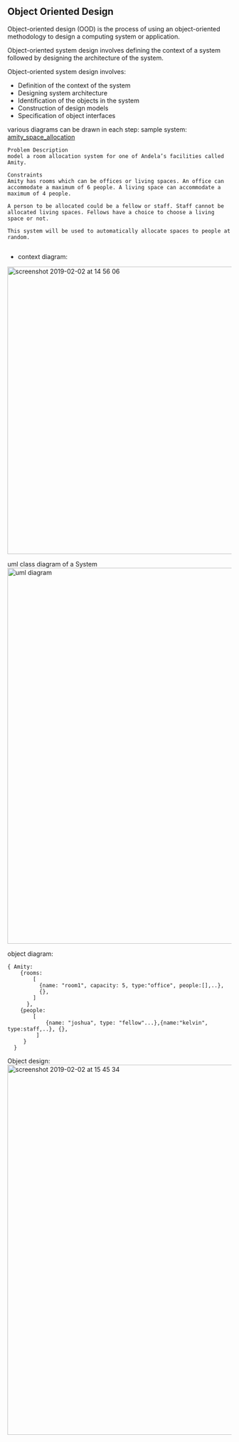 ## Object Oriented Design
Object-oriented design (OOD) is the process of using an object-oriented methodology to design a computing system or application.

Object-oriented system design involves defining the context of a system followed by designing the architecture of the system.

Object-oriented system design involves: 
- Definition of the context of the system
- Designing system architecture
- Identification of the objects in the system
- Construction of design models
- Specification of object interfaces

various diagrams can be drawn in each step:
sample system: [amity_space_allocation](https://github.com/kjagoo/Amity_Space_Allocation)
```
Problem Description
model a room allocation system for one of Andela’s facilities called Amity.

Constraints
Amity has rooms which can be offices or living spaces. An office can accommodate a maximum of 6 people. A living space can accommodate a maximum of 4 people.

A person to be allocated could be a fellow or staff. Staff cannot be allocated living spaces. Fellows have a choice to choose a living space or not.

This system will be used to automatically allocate spaces to people at random.


```

- context diagram:
<img width="646" alt="screenshot 2019-02-02 at 14 56 06" src="https://user-images.githubusercontent.com/8224798/52164466-d0eb2500-2702-11e9-9202-aec39ea33de0.png">

uml class diagram of a System
<img width="845" alt="uml diagram" src="https://user-images.githubusercontent.com/8224798/52164549-41467600-2704-11e9-9c9e-386bc417264d.png">

object diagram:
```
{ Amity:
    {rooms: 
        [
          {name: "room1", capacity: 5, type:"office", people:[],..}, 
          {},
        ]
      },
    {people: 
        [
            {name: "joshua", type: "fellow"...},{name:"kelvin", type:staff,..}, {}, 
         ]
     }
  }
  ```

Object design:
<img width="832" alt="screenshot 2019-02-02 at 15 45 34" src="https://user-images.githubusercontent.com/8224798/52164471-e95b3f80-2702-11e9-93a4-6c2ce6292335.png">



